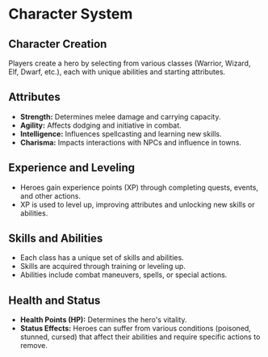 # Character System

## Character Creation
Players create a hero by selecting from various classes (Warrior, Wizard, Elf, Dwarf, etc.), each with unique abilities and starting attributes.

## Attributes
- **Strength:** Determines melee damage and carrying capacity.
- **Agility:** Affects dodging and initiative in combat.
- **Intelligence:** Influences spellcasting and learning new skills.
- **Charisma:** Impacts interactions with NPCs and influence in towns.

## Experience and Leveling
- Heroes gain experience points (XP) through completing quests, events, and other actions.
- XP is used to level up, improving attributes and unlocking new skills or abilities.

## Skills and Abilities
- Each class has a unique set of skills and abilities.
- Skills are acquired through training or leveling up.
- Abilities include combat maneuvers, spells, or special actions.

## Health and Status
- **Health Points (HP):** Determines the hero's vitality.
- **Status Effects:** Heroes can suffer from various conditions (poisoned, stunned, cursed) that affect their abilities and require specific actions to remove.